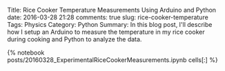 ﻿Title: Rice Cooker Temperature Measurements Using Arduino and Python 
date: 2016-03-28 21:28
comments: true
slug: rice-cooker-temperature
Tags: Physics
Category: Python
Summary: In this blog post, I'll describe how I setup an Arduino to  measure the temperature in my rice cooker during cooking and Python to analyze the data.

{% notebook posts/20160328_ExperimentalRiceCookerMeasurements.ipynb cells[:] %}
